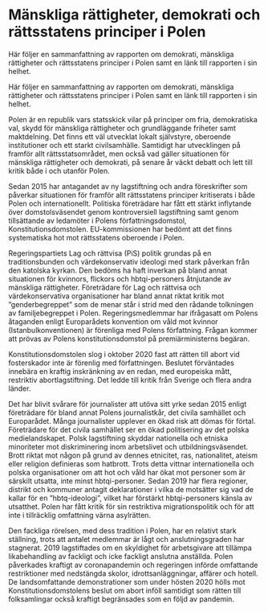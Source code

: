 # Mänskliga rättigheter, demokrati och rättsstatens principer i Polen

Här följer en sammanfattning av rapporten om demokrati, mänskliga rättigheter och rättsstatens principer i Polen samt en länk till rapporten i sin helhet.

Här följer en sammanfattning av rapporten om demokrati, mänskliga rättigheter och rättsstatens principer i Polen samt en länk till rapporten i sin helhet.

Polen är en republik vars statsskick vilar på principer om fria, demokratiska val, skydd för mänskliga rättigheter och grundläggande friheter samt maktdelning. Det finns ett väl utvecklat lokalt självstyre, oberoende institutioner och ett starkt civilsamhälle. Samtidigt har utvecklingen på framför allt rättsstatsområdet, men också vad gäller situationen för mänskliga rättigheter och demokrati, på senare år väckt debatt och lett till kritik både i och utanför Polen.

Sedan 2015 har antagandet av ny lagstiftning och andra föreskrifter som påverkar situationen för framför allt rättsstatens principer kritiserats i både Polen och internationellt. Politiska företrädare har fått ett stärkt inflytande över domstolsväsendet genom kontroversiell lagstiftning samt genom tillsättande av ledamöter i Polens författningsdomstol, Konstitutionsdomstolen. EU-kommissionen har bedömt att det finns systematiska hot mot rättsstatens oberoende i Polen.

Regeringspartiets Lag och rättvisa (PiS) politik grundas på en traditionsbunden och värdekonservativ ideologi med stark påverkan från den katolska kyrkan. Den bedöms ha haft inverkan på bland annat situationen för kvinnors, flickors och hbtqi-personers åtnjutande av mänskliga rättigheter. Företrädare för Lag och rättvisa och värdekonservativa organisationer har bland annat riktat kritik mot ”genderbegreppet” som de menar står i strid med den rådande tolkningen av familjebegreppet i Polen. Regeringsmedlemmar har ifrågasatt om Polens åtaganden enligt Europarådets konvention om våld mot kvinnor (Istanbulkonventionen) är förenliga med Polens författning. Frågan kommer att prövas av Polens konstitutionsdomstol på premiärministerns begäran.

Konstitutionsdomstolen slog i oktober 2020 fast att rätten till abort vid fosterskador inte är förenlig med författningen. Beslutet förväntades innebära en kraftig inskränkning av en redan, med europeiska mått, restriktiv abortlagstiftning. Det ledde till kritik från Sverige och flera andra länder.

Det har blivit svårare för journalister att utöva sitt yrke sedan 2015 enligt företrädare för bland annat Polens journalistkår, det civila samhället och Europarådet. Många journalister upplever en ökad risk att dömas för förtal. Företrädare för det civila samhället ser en ökad politisering av det polska medielandskapet. Polsk lagstiftning skyddar nationella och etniska minoriteter mot diskriminering inom arbetslivet och utbildningsväsendet. Brott riktat mot någon på grund av dennes etnicitet, ras, nationalitet, ateism eller religion definieras som hatbrott. Trots detta vittnar internationella och polska organisationer om att hot och våld har ökat mot personer som är särskilt utsatta, inte minst hbtqi-personer. Sedan 2019 har flera regioner, distrikt och kommuner antagit deklarationer i vilka de motsätter sig vad de kallar för en ”hbtq-ideologi”, vilket har förstärkt hbtqi-personers känsla av utsatthet. Polen har fått kritik för sin restriktiva migrationspolitik och för att inte i tillräcklig omfattning värna asylrätten.

Den fackliga rörelsen, med dess tradition i Polen, har en relativt stark ställning, trots att antalet medlemmar är lågt och anslutningsgraden har stagnerat. 2019 lagstiftades om en skyldighet för arbetsgivare att tillämpa likabehandling av fackligt och icke fackligt anslutna anställda. Polen påverkades kraftigt av coronapandemin och regeringen införde omfattande restriktioner med nedstängda skolor, idrottsanläggningar, affärer och hotell. De landsomfattande demonstrationer som under hösten 2020 hölls mot Konstitutionsdomstolens beslut om abort inföll samtidigt som rätten till folksamlingar också kraftigt begränsades som en följd av pandemin.
